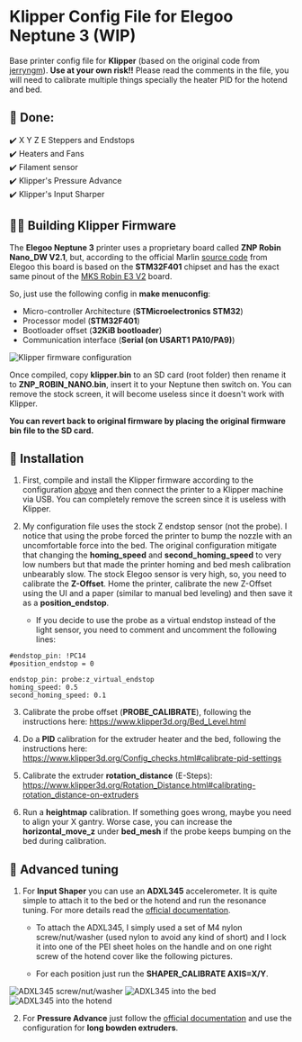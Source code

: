 # Klipper Config File for Elegoo Neptune 3 (WIP)

Base printer config file for **Klipper** (based on the original code from [jerryngm](https://github.com/jerryngm/Neptune-Elegoo3-Klipper)). **Use at your own risk!!** Please read the comments in the file, you will need to calibrate multiple things specially the heater PID for the hotend and bed.  

## 📄 **Done:**  
 ✔️ X Y Z E Steppers and Endstops  
 ✔️ Heaters and Fans  
 ✔️ Filament sensor  
 ✔️ Klipper's Pressure Advance  
 ✔️ Klipper's Input Sharper

## **👨‍🏫 Building Klipper Firmware**  
 
 The **Elegoo Neptune 3** printer uses a proprietary board called **ZNP Robin Nano_DW V2.1**, but, according to the official Marlin [source code](https://github.com/NARUTOfzr/Neptune_3) from Elegoo this board is based on the **STM32F401** chipset and has the exact same pinout of the [MKS Robin E3 V2](https://github.com/NARUTOfzr/Neptune_3/blob/main/ZNP_F401_Marlin-V_1.0.3/Marlin/src/pins/stm32f4/pins_MKS_E3_V2.h) board.

 So, just use the following config in **make menuconfig**:
 - Micro-controller Architecture (**STMicroelectronics STM32**)
 - Processor model (**STM32F401**)
 - Bootloader offset (**32KiB bootloader**)
 - Communication interface (**Serial (on USART1 PA10/PA9)**)
 
![Klipper firmware configuration](https://github.com/bsas/Neptune-Elegoo3-Klipper/raw/main/Klipper-Build-Settings.jpg)  

 Once compiled, copy **klipper.bin** to an SD card (root folder) then rename it to **ZNP_ROBIN_NANO.bin**, insert it to your Neptune then switch on. You can remove the stock screen, it will become useless since it doesn't work with Klipper.
 
 **You can revert back to original firmware by placing the original firmware bin file to the SD card.**
 
 ## **🔧 Installation**  

 1. First, compile and install the Klipper firmware according to the configuration [above](https://github.com/bsas/Neptune-Elegoo3-Klipper#-building-klipper-firmware) and then connect the printer to a Klipper machine via USB. You can completely remove the screen since it is useless with Klipper.
 
 2. My configuration file uses the stock Z endstop sensor (not the probe). I notice that using the probe forced the printer to bump the nozzle with an uncomfortable force into the bed. The original configuration mitigate that changing the **homing_speed** and **second_homing_speed** to very low numbers but that made the printer homing and bed mesh calibration unbearably slow. The stock Elegoo sensor is very high, so, you need to calibrate the **Z-Offset**. Home the printer, calibrate the new Z-Offset using the UI and a paper (similar to manual bed leveling) and then save it as a **position_endstop**.
 
	- If you decide to use the probe as a virtual endstop instead of the light sensor, you need to comment and uncomment the following lines:
~~~
#endstop_pin: !PC14
#position_endstop = 0
~~~
~~~
endstop_pin: probe:z_virtual_endstop
homing_speed: 0.5
second_homing_speed: 0.1
~~~
 
 3. Calibrate the probe offset (**PROBE_CALIBRATE**), following the instructions here: https://www.klipper3d.org/Bed_Level.html
 
 4. Do a **PID** calibration for the extruder heater and the bed, following the instructions here: https://www.klipper3d.org/Config_checks.html#calibrate-pid-settings
 
 5. Calibrate the extruder **rotation_distance** (E-Steps): https://www.klipper3d.org/Rotation_Distance.html#calibrating-rotation_distance-on-extruders
 
 6. Run a **heightmap** calibration. If something goes wrong, maybe you need to align your X gantry. Worse case, you can increase the **horizontal_move_z** under **bed_mesh** if the probe keeps bumping on the bed during calibration. 

 ## **🔧 Advanced tuning** 
 
 1. For **Input Shaper** you can use an **ADXL345** accelerometer. It is quite simple to attach it to the bed or the hotend and run the resonance tuning. For more details read the [official documentation](https://www.klipper3d.org/Resonance_Compensation.html). 
 
	- To attach the ADXL345, I simply used a set of M4 nylon screw/nut/washer (used nylon to avoid any kind of short) and I lock it into one of the PEI sheet holes on the handle and on one right screw of the hotend cover like the following pictures.
	
	- For each position just run the **SHAPER_CALIBRATE AXIS=X/Y**.
 
 ![ADXL345 screw/nut/washer](https://github.com/bsas/Neptune-Elegoo3-Klipper/raw/main/ADXL345_Nylon.jpg)
 ![ADXL345 into the bed](https://github.com/bsas/Neptune-Elegoo3-Klipper/raw/main/ADXL345_Bed.jpg)
 ![ADXL345 into the hotend](https://github.com/bsas/Neptune-Elegoo3-Klipper/raw/main/ADXL345_Head.jpg)
 
 
 2. For **Pressure Advance** just follow the [official documentation](https://www.klipper3d.org/Pressure_Advance.html) and use the configuration for **long bowden extruders**.
